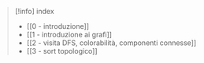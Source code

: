 >[!info] index
>- [[0 - introduzione]] 
>- [[1 - introduzione ai grafi]]
>- [[2 - visita DFS, colorabilità, componenti connesse]]
>- [[3 - sort topologico]]